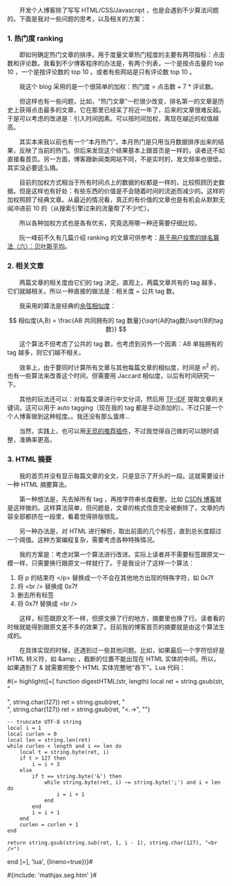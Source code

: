 　　开发个人博客除了写写 HTML/CSS/Javascript ，也是会遇到不少算法问题的。下面是我对一些问题的思考，以及相关的方案：

### 1. 热门度 ranking

　　即如何确定热门文章的排序。用于度量文章热门程度的主要有两项指标：点击数和评论数。我看到不少博客程序的办法是，有两个列表，一个是按点击量的 top 10 ，一个是按评论数的 top 10 。或者有些网站是只有评论数 top 10 。

　　我这个 blog 采用的是一个很简单的加权：热门度 = 点击数 + 7 * 评论数。

　　但这样也有一些问题，比如，“热门文章”一栏很少改变，排名第一的文章是历史上获得点击最多的文章，它在那里已经呆了将近一年了，后来的文章很难反超。于是可以考虑的改进是：引入时间因素。可以按时间加权，离现在越近的权值越高。

　　其实本来我以前也有一个“本月热门”，本月热门是只用当月数据排序出来的结果，反映了当前的热门。但后来发现这个结果基本上跟首页是一样的，读者还不如直接看首页。另一方面，博客跟新闻类网站不同，不是实时的，发文频率也很低，其实没必要这么搞。

　　目前的加权方式相当于所有时间点上的数据的权都是一样的，比较照顾历史数据。但是这样也有好处：有些东西的价值是不会随着时间的流逝而减少的。这样的加权照顾了经典文章。从最近的情况看，真正的有价值的文章也是有机会从默默无闻冲进前 10 的（从搜索引擎过来的流量帮了不少忙）。

　　所以各种加权方式也是各有优劣，究竟选用哪一种还需要仔细比较。

　　阮一峰前不久有几篇介绍 ranking 的文章可供参考：[基于用户投票的排名算法（六）：贝叶斯平均](http://www.ruanyifeng.com/blog/2012/03/ranking_algorithm_bayesian_average.html)。

### 2. 相关文章

　　两篇文章的相关度由它们的 tag 决定。直观上，两篇文章共有的 tag 越多，它们就越相关。所以一种直接的做法是：相关度 = 公共 tag 数。

　　我采用的算法是经典的[余弦相似度](http://en.wikipedia.org/wiki/Cosine_similarity)：

$$ 相似度(A,B) = \frac{AB 共同拥有的 tag 数量}{\sqrt{A的tag数}\sqrt{B的tag数}} $$

　　这个算法不但考虑了公共的 tag 数，也考虑到另外一个因素：AB 单独拥有的 tag 越多，则它们越不相关。

　　效率上，由于要同时计算所有文章与其他每篇文章的相似度，时间是 n<sup>2</sup> 的，也有一些算法来改善这个时间，但需要用 Jaccard 相似度，以后有时间研究一下。

　　其他的玩法还可以：对每篇文章进行中文分词，然后用 [TF-IDF](http://zh.wikipedia.org/wiki/TF-IDF) 提取文章的关键词，这可以用于 auto tagging（现在我的 tag 都是手动添加的）。不过只是一个个人博客做到这种程度。。我还没有那么蛋疼...

　　当然，实践上，也可以用[无觅的推荐插件](http://www.wumii.com/widget/relatedItems.htm)，不过我觉得自己做的可以随时调整，准确率更高。

### 3. HTML 摘要

　　我的首页并没有显示每篇文章的全文，只是显示了开头的一段。这就需要设计一种 HTML 摘要算法。

　　第一种想法是，先去掉所有 tag ，再按字符串长度截整。比如 [CSDN 博客](http://blog.csdn.net/shell_picker)就是这样做的。这样算法简单，但问题是，文章的格式信息完全被删除了，文章的内容全部都挤在一段里，看着觉得排版很乱。

　　另一种办法是，对 HTML 进行解析，取出前面的几个标签，直到总长度超过一个阈值。这种方案编程复杂，需要考虑各种特殊情况。

　　我的方案是：考虑对第一个算法进行改进。实际上读者并不需要标签跟原文一模一样，只需要换行跟原文一样就行了。于是我设计了这样一个算法：

1. 将 p 的结束符 &lt;/p&gt; 替换成一个不会在其他地方出现的特殊字符，如 0x7f
2. 将 &lt;br /&gt; 替换成 0x7f
3. 删去所有标签
4. 将 0x7f 替换成 &lt;br /&gt;

　　这样，标签跟原文不一样，但原文换了行的地方，摘要里也换了行。读者看的时候就能得到跟原文差不多的效果了。目前我的博客首页的摘要就是由这个算法生成的。

　　在具体实现的时候，还遇到过一些其他问题。比如，如果最后一个字符恰好是 HTML 转义符，如 &amp;amp; ，截断的位置不能出现在 HTML 实体的中间。所以，如果遇到了 &amp; 就需要把整个 HTML 实体完整地“吞下”。Lua 代码：

#{= highlight([=[
function digestHTML(str, length)
	local ret = string.gsub(str, "</p>", string.char(127))
	ret = string.gsub(ret, "<br />", string.char(127))
	ret = string.gsub(ret, "<.->", "")

	-- truncate UTF-8 string
	local i = 1
	local curlen = 0
	local len = string.len(ret)
	while curlen < length and i <= len do
		local t = string.byte(ret, i)
		if t > 127 then
			i = i + 3
		else
			if t == string.byte('&') then
				while string.byte(ret, i) ~= string.byte(';') and i < len do
					i = i + 1
				end
			end
			i = i + 1
		end
		curlen = curlen + 1
	end

	return string.gsub(string.sub(ret, 1, i - 1), string.char(127), "<br />")
end
]=], 'lua', {lineno=true})}#

#{include: 'mathjax.seg.htm' }#
